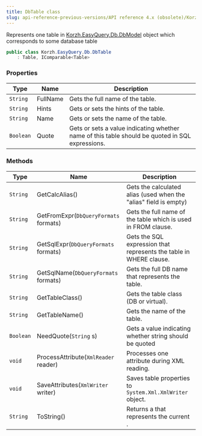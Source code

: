 ```yaml
---
title: DbTable class
slug: api-reference-previous-versions/API reference 4.x (obsolete)/Korzh.EasyQuery.Db namespace/dbtable-class
---
```



Represents one table in [Korzh.EasyQuery.Db.DbModel](/api-reference-4x/korzh-easyquery-db-namespace/dbmodel-class) object which corresponds to some database table
```csharp
public class Korzh.EasyQuery.Db.DbTable
    : Table, IComparable<Table>

```

### Properties

| Type | Name | Description | 
| --- | --- | --- | 
| `String` | FullName | Gets the full name of the table. | 
| `String` | Hints | Gets or sets the hints of the table. | 
| `String` | Name | Gets or sets the name of the table. | 
| `Boolean` | Quote | Gets or sets a value indicating whether name of this table should be quoted in SQL expressions. | 


### Methods

| Type | Name | Description | 
| --- | --- | --- | 
| `String` | GetCalcAlias() | Gets the calculated alias (used when the "alias" field is empty) | 
| `String` | GetFromExpr(`DbQueryFormats` formats) | Gets the full name of the table which is used in FROM clause. | 
| `String` | GetSqlExpr(`DbQueryFormats` formats) | Gets the SQL expression that represents the table in WHERE clause. | 
| `String` | GetSqlName(`DbQueryFormats` formats) | Gets the full DB name that represents the table. | 
| `String` | GetTableClass() | Gets the table class (DB or virtual). | 
| `String` | GetTableName() | Gets the name of the table. | 
| `Boolean` | NeedQuote(`String` s) | Gets a value indicating whether string should be quoted | 
| `void` | ProcessAttribute(`XmlReader` reader) | Processes one attribute during XML reading. | 
| `void` | SaveAttributes(`XmlWriter` writer) | Saves table properties to `System.Xml.XmlWriter` object. | 
| `String` | ToString() | Returns a <see cref="T:System.String"></see> that represents the current <see cref="T:System.Object"></see>. |